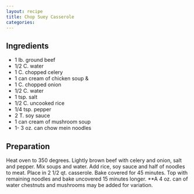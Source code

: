 ```yaml
---
layout: recipe
title: Chop Suey Casserole
categories:
---
```


## Ingredients

- 1 lb. ground beef
- 1/2 C. water
- 1 C. chopped celery
- 1 can cream of chicken soup &
- 1 C. chopped onion
- 1/2 C. water
- 1 tsp. salt
- 1/2 C. uncooked rice
- 1/4 tsp. pepper
- 2 T. soy sauce
- 1 can cream of mushroom soup
- 1- 3 oz. can chow mein noodles

## Preparation

Heat oven to 350 degrees.  Lightly brown beef with celery and onion, salt and pepper.  Mix soups and water.  Add rice, soy sauce and half of noodles to meat.  Place in 2 1/2 qt. casserole.  Bake covered for 45 minutes.  Top with remaining noodles and bake uncovered 15 minutes longer.  **A 4 oz. can of water chestnuts and mushrooms may be added for variation.